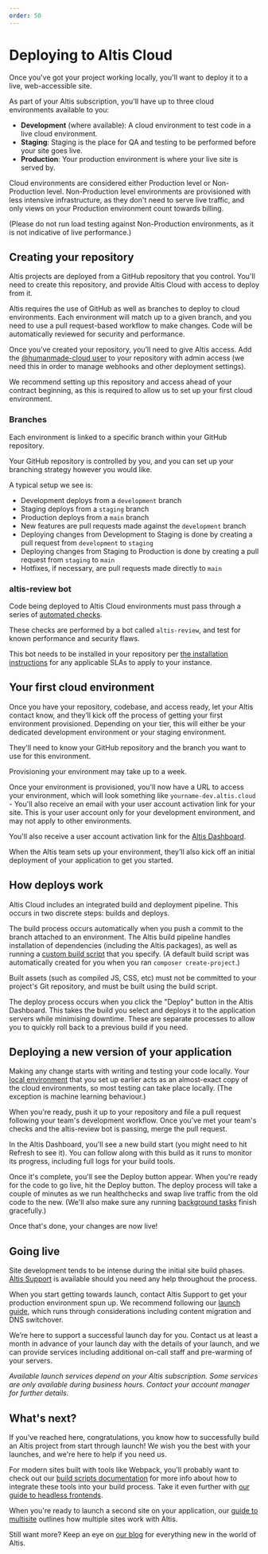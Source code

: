 ```yaml
---
order: 50
---
```

# Deploying to Altis Cloud

Once you've got your project working locally, you'll want to deploy it to a live, web-accessible site.

As part of your Altis subscription, you'll have up to three cloud environments available to you:

* **Development** (where available): A cloud environment to test code in a live cloud environment.
* **Staging**: Staging is the place for QA and testing to be performed before your site goes live.
* **Production**: Your production environment is where your live site is served by.

Cloud environments are considered either Production level or Non-Production level. Non-Production level environments are provisioned with less intensive infrastructure, as they don't need to serve live traffic, and only views on your Production environment count towards billing.

(Please do not run load testing against Non-Production environments, as it is not indicative of live performance.)


## Creating your repository

Altis projects are deployed from a GitHub repository that you control. You'll need to create this repository, and provide Altis Cloud with access to deploy from it.

Altis requires the use of GitHub as well as branches to deploy to cloud environments. Each environment will match up to a given branch, and you need to use a pull request-based workflow to make changes. Code will be automatically reviewed for security and performance.

Once you’ve created your repository, you’ll need to give Altis access. Add the [@humanmade-cloud user](https://github.com/humanmade-cloud) to your repository with admin access (we need this in order to manage webhooks and other deployment settings).

We recommend setting up this repository and access ahead of your contract beginning, as this is required to allow us to set up your first cloud environment.


### Branches

Each environment is linked to a specific branch within your GitHub repository.

Your GitHub repository is controlled by you, and you can set up your branching strategy however you would like.

A typical setup we see is:

* Development deploys from a `development` branch
* Staging deploys from a `staging` branch
* Production deploys from a `main` branch
* New features are pull requests made against the `development` branch
* Deploying changes from Development to Staging is done by creating a pull request from `development` to `staging`
* Deploying changes from Staging to Production is done by creating a pull request from `staging` to `main`
* Hotfixes, if necessary, are pull requests made directly to `main`


### altis-review bot

Code being deployed to Altis Cloud environments must pass through a series of [automated checks](docs://guides/code-review/).

These checks are performed by a bot called `altis-review`, and test for known performance and security flaws.

This bot needs to be installed in your repository per [the installation instructions](docs://guides/code-review/) for any applicable SLAs to apply to your instance.


## Your first cloud environment

Once you have your repository, codebase, and access ready, let your Altis contact know, and they’ll kick off the process of getting your first environment provisioned. Depending on your tier, this will either be your dedicated development environment or your staging environment.

They'll need to know your GitHub repository and the branch you want to use for this environment.

Provisioning your environment may take up to a week.

Once your environment is provisioned, you'll now have a URL to access your environment, which will look something like `yourname-dev.altis.cloud` - You'll also receive an email with your user account activation link for your site. This is your user account only for your development environment, and may not apply to other environments.

You'll also receive a user account activation link for the [Altis Dashboard](docs://cloud/dashboard/).

When the Altis team sets up your environment, they'll also kick off an initial deployment of your application to get you started.


## How deploys work

Altis Cloud includes an integrated build and deployment pipeline. This occurs in two discrete steps: builds and deploys.

The build process occurs automatically when you push a commit to the branch attached to an environment. The Altis build pipeline handles installation of dependencies (including the Altis packages), as well as running a [custom build script](docs://cloud/build-scripts) that you specify. (A default build script was automatically created for you when you ran `composer create-project`.)

Built assets (such as compiled JS, CSS, etc) must not be committed to your project's Git repository, and must be built using the build script.

The deploy process occurs when you click the "Deploy" button in the Altis Dashboard. This takes the build you select and deploys it to the application servers while minimising downtime. These are separate processes to allow you to quickly roll back to a previous build if you need.


## Deploying a new version of your application

Making any change starts with writing and testing your code locally. Your [local environment](docs://local-server/) that you set up earlier acts as an almost-exact copy of the cloud environments, so most testing can take place locally. (The exception is machine learning behaviour.)

When you're ready, push it up to your repository and file a pull request following your team's development workflow. Once you've met your team's checks and the altis-review bot is passing, merge the pull request.

In the Altis Dashboard, you'll see a new build start (you might need to hit Refresh to see it). You can follow along with this build as it runs to monitor its progress, including full logs for your build tools.

Once it's complete, you'll see the Deploy button appear. When you're ready for the code to go live, hit the Deploy button. The deploy process will take a couple of minutes as we run healthchecks and swap live traffic from the old code to the new. (We'll also make sure any running [background tasks](docs://cloud/scheduled-tasks/) finish gracefully.)

Once that's done, your changes are now live!


## Going live

Site development tends to be intense during the initial site build phases. [Altis Support](docs://guides/getting-help-with-altis/) is available should you need any help throughout the process.

When you start getting towards launch, contact Altis Support to get your production environment spun up. We recommend following our [launch guide](docs://guides/launching-a-site-on-altis/), which runs through considerations including content migration and DNS switchover.

We’re here to support a successful launch day for you. Contact us at least a month in advance of your launch day with the details of your launch, and we can provide services including additional on-call staff and pre-warming of your servers.

*Available launch services depend on your Altis subscription. Some services are only available during business hours. Contact your account manager for further details.*


## What's next?

If you've reached here, congratulations, you know how to successfully build an Altis project from start through launch! We wish you the best with your launches, and we're here to help if you need us.

For modern sites built with tools like Webpack, you'll probably want to check out our [build scripts documentation](docs://cloud/build-scripts/) for more info about how to integrate these tools into your build process. Take it even further with [our guide to headless frontends](https://docs.altis-dxp.com/guides/headless/react-app/).

When you're ready to launch a second site on your application, our [guide to multisite](https://docs.altis-dxp.com/guides/multiple-sites/) outlines how multiple sites work with Altis.

Still want more? Keep an eye on [our blog](https://www.altis-dxp.com/blog/) for everything new in the world of Altis.
